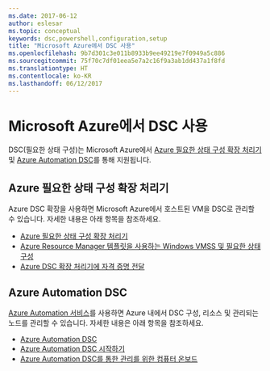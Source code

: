 ```yaml
---
ms.date: 2017-06-12
author: eslesar
ms.topic: conceptual
keywords: dsc,powershell,configuration,setup
title: "Microsoft Azure에서 DSC 사용"
ms.openlocfilehash: 9b7d301c3e011b8933b9ee49219e7f0949a5c886
ms.sourcegitcommit: 75f70c7df01eea5e7a2c16f9a3ab1dd437a1f8fd
ms.translationtype: HT
ms.contentlocale: ko-KR
ms.lasthandoff: 06/12/2017
---
```

<a id="using-dsc-on-microsoft-azure" class="xliff"></a>
# Microsoft Azure에서 DSC 사용

DSC(필요한 상태 구성)는 Microsoft Azure에서 [Azure 필요한 상태 구성 확장 처리기](https://docs.microsoft.com/azure/virtual-machines/virtual-machines-windows-extensions-dsc-overview) 및 [Azure Automation DSC](https://docs.microsoft.com/azure/automation/automation-dsc-overview)를 통해 지원됩니다.

<a id="azure-desired-state-configuration-extension-handler" class="xliff"></a>
## Azure 필요한 상태 구성 확장 처리기

Azure DSC 확장을 사용하면 Microsoft Azure에서 호스트된 VM을 DSC로 관리할 수 있습니다. 자세한 내용은 아래 항목을 참조하세요.

- [Azure 필요한 상태 구성 확장 처리기](https://docs.microsoft.com/azure/virtual-machines/virtual-machines-windows-extensions-dsc-overview)
- [Azure Resource Manager 템플릿을 사용하는 Windows VMSS 및 필요한 상태 구성](https://docs.microsoft.com/azure/virtual-machines/virtual-machines-windows-extensions-dsc-template)
- [Azure DSC 확장 처리기에 자격 증명 전달](https://docs.microsoft.com/azure/virtual-machines/virtual-machines-windows-extensions-dsc-credentials)

<a id="azure-automation-dsc" class="xliff"></a>
## Azure Automation DSC

[Azure Automation 서비스](https://azure.microsoft.com/services/automation/)를 사용하면 Azure 내에서 DSC 구성, 리소스 및 관리되는 노드를 관리할 수 있습니다. 자세한 내용은 아래 항목을 참조하세요.

- [Azure Automation DSC](https://docs.microsoft.com/azure/automation/automation-dsc-overview)
- [Azure Automation DSC 시작하기](https://docs.microsoft.com/azure/automation/automation-dsc-getting-started)
- [Azure Automation DSC를 통한 관리를 위한 컴퓨터 온보드](https://docs.microsoft.com/azure/automation/automation-dsc-onboarding)

